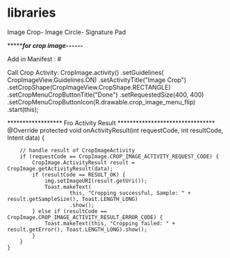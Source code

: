 # libraries
Image Crop- Image Circle- Signature Pad
   
**********************for crop image------*****************

Add  in Manifest :
#<activity android:name="com.aloke.libraries.cropper.CropImageActivity"/>

Call Crop Activity:
                    CropImage.activity()
                    .setGuidelines( CropImageView.Guidelines.ON)
                   .setActivityTitle("Image Crop")
                    .setCropShape(CropImageView.CropShape.RECTANGLE)
                    .setCropMenuCropButtonTitle("Done")
                    .setRequestedSize(400, 400)
                    .setCropMenuCropButtonIcon(R.drawable.crop_image_menu_flip)
                    .start(this);
                    
******************  Fro Activity Result ********************************
@Override
    protected void onActivityResult(int requestCode, int resultCode, Intent data) {

        // handle result of CropImageActivity
        if (requestCode == CropImage.CROP_IMAGE_ACTIVITY_REQUEST_CODE) {
            CropImage.ActivityResult result = CropImage.getActivityResult(data);
            if (resultCode == RESULT_OK) {
                img.setImageURI(result.getUri());
                Toast.makeText(
                        this, "Cropping successful, Sample: " + result.getSampleSize(), Toast.LENGTH_LONG)
                        .show();
            } else if (resultCode == CropImage.CROP_IMAGE_ACTIVITY_RESULT_ERROR_CODE) {
                Toast.makeText(this, "Cropping failed: " + result.getError(), Toast.LENGTH_LONG).show();
            }
        }
    }
                    
                    
